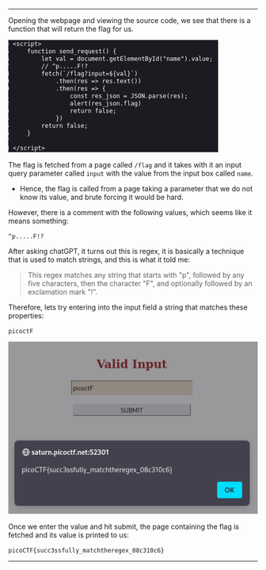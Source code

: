 
---

Opening the webpage and viewing the source code, we see that there is a function that will return the flag for us.

![](./screenshots/match-1.png)

The flag is fetched from a page called `/flag` and it takes with it an input query parameter called `input` with the value from the input box called `name`.
- Hence, the flag is called from a page taking a parameter that we do not know its value, and brute forcing it would be hard.

However, there is a comment with the following values, which seems like it means something:
```text
^p.....F!?
```

After asking chatGPT, it turns out this is regex, it is basically a technique that is used to match strings, and this is what it told me:

> This regex matches any string that starts with "p", followed by any five characters, then the character "F", and optionally followed by an exclamation mark "!".

Therefore, lets try entering into the input field a string that matches these properties:
```text
picoctF
```

![](./screenshots/match-2.png)

Once we enter the value and hit submit, the page containing the flag is fetched and its value is printed to us:

```text
picoCTF{succ3ssfully_matchtheregex_08c310c6}
```

---
